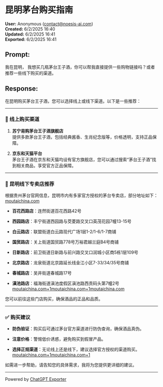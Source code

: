 # 昆明茅台购买指南

**User:** Anonymous (contact@noesis-ai.com)  
**Created:** 6/2/2025 16:40  
**Updated:** 6/2/2025 16:41  
**Exported:** 6/2/2025 16:41  

## Prompt:
我在昆明， 我想买几瓶茅台王子酒，你可以帮我直接提供一些购物链接吗？或者推荐一些线下购买的渠道。

## Response:
在昆明购买茅台王子酒，您可以选择线上或线下渠道。以下是一些推荐：

* * *

### 🛒 线上购买渠道

1.  **苏宁易购茅台王子酒旗舰店**  
    提供多款茅台王子酒，包括经典酱香、生肖纪念版等，价格透明，支持正品保障。
    
2.  **京东和天猫平台**  
    茅台王子酒在京东和天猫均设有官方旗舰店，您可以通过搜索“茅台王子酒”找到相关商品，享受官方正品保障。
    

* * *

### 🏬 昆明线下专卖店推荐

根据贵州茅台官网信息，昆明市内有多家官方授权的茅台专卖店，部分地址如下：[moutaichina.com](https://www.moutaichina.com/eportal/ui?currentPage=84&moduleId=fdfd9d1c9b944663a348ffd405da1942&pageId=418182e9b9cc494eb9de836f76703edb&staticRequest=yes&utm_source=chatgpt.com)

*   **百花西路店**：连然街道百花西路42号
    
*   **西园路店**：丰宁街道西园路与茭菱路交叉口英茂花园7幢13-15号
    
*   **白云路店**：联盟街道白云路现代广场1层1-2/1-6/1-7商铺
    
*   **国贸路店**：关上街道国贸路778号万裕君越兰庭B4号商铺
    
*   **日新路店**：前卫街道日新路与前兴路交叉口润城小区商5栋1层109号
    
*   **北京路店**：龙泉街道北京路延长线金江小区7-33/34/35号商铺
    
*   **春城路店**：吴井街道春城路17号
    
*   **滇池路店**：福海街道滇池度假区滇池路西贡码头第7幢2号[moutaichina.com+1moutaichina.com+1](https://www.moutaichina.com/eportal/ui?currentPage=84&moduleId=fdfd9d1c9b944663a348ffd405da1942&pageId=418182e9b9cc494eb9de836f76703edb&staticRequest=yes&utm_source=chatgpt.com)[moutaichina.com](https://www.moutaichina.com/eportal/ui?currentPage=83&moduleId=fdfd9d1c9b944663a348ffd405da1942&pageId=418182e9b9cc494eb9de836f76703edb&staticRequest=yes&utm_source=chatgpt.com)
    

您可以前往这些门店购买，确保酒品的正品和品质。

* * *

### ✅ 购买建议

*   **防伪验证**：购买后可通过茅台官方渠道进行防伪查询，确保酒品真伪。
    
*   **注意价格**：警惕低价诱惑，避免购买到假冒产品。
    
*   **选择正规渠道**：无论线上还是线下，建议选择官方授权的渠道购买。[moutaichina.com+1moutaichina.com+1](https://www.moutaichina.com/eportal/ui?currentPage=84&moduleId=fdfd9d1c9b944663a348ffd405da1942&pageId=418182e9b9cc494eb9de836f76703edb&staticRequest=yes&utm_source=chatgpt.com)
    

如需进一步帮助，请告知您的具体需求，我将为您提供更详细的建议。



---
Powered by [ChatGPT Exporter](https://www.chatgptexporter.com)